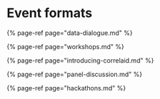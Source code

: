 # Event formats



{% page-ref page="data-dialogue.md" %}

{% page-ref page="workshops.md" %}

{% page-ref page="introducing-correlaid.md" %}

{% page-ref page="panel-discussion.md" %}

{% page-ref page="hackathons.md" %}





